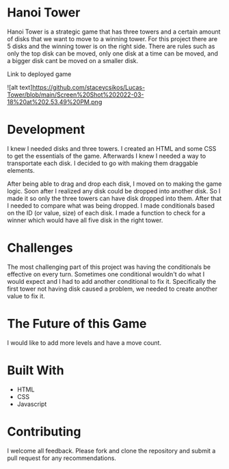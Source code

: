Hanoi Tower
========


Hanoi Tower is a strategic game that has three towers and a certain amount of disks that we want to move to a winning tower. For this project there are 5 disks and the winning tower is on the right side. There are rules such as only the top disk can be moved, only one disk at a time can be moved, and a bigger disk cant be moved on a smaller disk. 


Link to deployed game 

![alt text]https://github.com/staceycsikos/Lucas-Tower/blob/main/Screen%20Shot%202022-03-18%20at%202.53.49%20PM.png


Development
========
I knew I needed disks and three towers. I created an HTML and some CSS to get the essentials of the game. Afterwards I knew I needed a way to transportate each disk. I decided to go with making them draggable elements. 

After being able to drag and drop each disk, I moved on to making the game logic. Soon after I realized any disk could be dropped into another disk. So I made it so only the three towers can have disk dropped into them. After that I needed to compare what was being dropped. I made conditionals based on the ID (or value, size) of each disk. I made a function to check for a winner which would have all five disk in the right tower. 

Challenges
========
The most challenging part of this project was having the conditionals be effective on every turn. Sometimes one conditional wouldn't do what I would expect and I had to add another conditional to fix it. Specifically the first tower not having disk caused a problem, we needed to create another value to fix it. 

The Future of this Game
========
I would like to add more levels and have a move count. 


Built With
========
- HTML
- CSS
- Javascript

Contributing
========
I welcome all feedback. Please fork and clone the repository and submit a pull request for any recommendations. 
